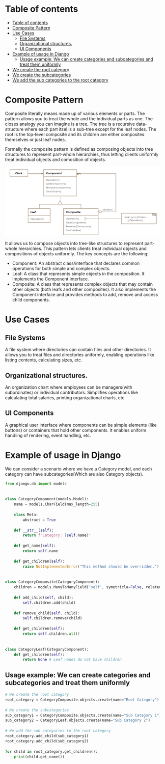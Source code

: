 # Table of contents 
- [Table of contents](#table-of-contents)
- [Composite Pattern](#composite-pattern)
- [Use Cases](#use-cases)
  - [File Systems](#file-systems)
  - [Organizational structures.](#organizational-structures)
  - [UI Components](#ui-components)
- [Example of usage in Django](#example-of-usage-in-django)
  - [Usage example: We can create categories and subcategories and treat them uniformly](#usage-example-we-can-create-categories-and-subcategories-and-treat-them-uniformly)
- [We create the root category](#we-create-the-root-category)
- [We create the subcategories](#we-create-the-subcategories)
- [We add the sub categories to the root category](#we-add-the-sub-categories-to-the-root-category)

# Composite Pattern 
Composite literally means made up of various elements or parts. The pattern allows you to treat the whole and the individual parts as one. The closes analogy you can imagine is a tree. The tree is a recursive data-structure where each part itsel is a sub-tree except for the leaf nodes. The root is the top-level composite and its children are either composites themselves or just leaf nodes. 

Formally the composite pattern is defined as composing objects into tree structures to represent part-whole hierarchies, thus letting clients uniformly treat individual objects and comosition of objects. 

![Composite Pattern Structural Pattern](images/composite.png)


It allows us to compose objects into tree-like structures to represent part-whole hierarchies. This pattern lets clients treat individual objects and compositions of objects uniformly. The key concepts are the following: 
- Component: An abstract class/interface that declares common operations for both simple and complex objects. 
- Leaf: A class that represents simple objects in the composition. It implements the Component interface. 
- Composite: A class that represents complex objects that may contain other objects (both leafs and other composites). It also implements the Component interface and provides methods to add, remove and access child components. 

# Use Cases 
## File Systems 
A file system where directories can contain files and other directories. It allows you to treat files and directories uniformly, enabling operations like listing contents, calculating sizes, etc. 

## Organizational structures. 
An organization chart where employees can be managers(with subordinates) or individual contributors. Simplifies operations like calculating total salaries, printing organizational charts, etc.

## UI Components 
A graphical user interface where components can be simple elements (like buttons) or containers that hold other components. It enables uniform handling of rendering, event handling, etc. 

# Example of usage in Django
We can consider a scenario where we have a Category model, and each category can have subcategories(Which are also Category objects). 


```python 
from django.db import models


class CategoryComponent(models.Model):
    name = models.CharField(max_length=255)

    class Meta: 
        abstract = True 

    def __str__(self):
        return f"Category: {self.name}"

    def get_name(self):
        return self.name

    def get_children(self):
        raise NotImplementedError("This method should be overridden.")


class CategoryComposite(CategoryComponent):
    children = models.ManyToManyField('self', symetricla=False, related_name='parents')

    def add_child(self, child):
        self.children.add(child)

    def remove_child(self, child):
        self.children.remove(child)

    def get_children(self):
        return self.children.all() 


class CategoryLeaf(CategoryComponent):
    def get_children(self):
        return None # Leaf nodes do not have children 
``` 

## Usage example: We can create categories and subcategories and treat them uniformly 
```python
# We create the root category 
root_category = CategoryComposite.objects.create(name="Root Category")

# We create the subcategories 
sub_category1 = CategoryComposite.objects.create(name="Sub Category 1")
sub_category2 = CategoryLeaf.objects.create(name="Sub Category 2")

# We add the sub categories to the root category
root_category.add_child(sub_category1)
root_category.add_child(sub_category2)

for child in root_category.get_children():
    print(child.get_name())
